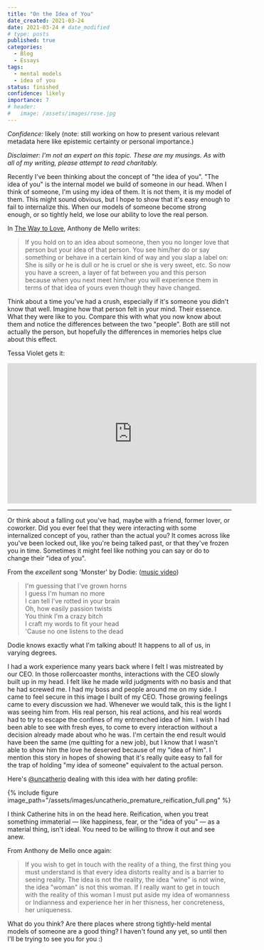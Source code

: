 ```yaml
---
title: "On the Idea of You"
date_created: 2021-03-24
date: 2021-03-24 # date_modified
# type: posts
published: true
categories:
  - Blog
  - Essays
tags:
  - mental models
  - idea of you
status: finished
confidence: likely
importance: 7
# header:
#   image: /assets/images/rose.jpg
---
```


_Confidence:_ likely (note: still working on how to present various relevant metadata here like epistemic certainty or personal importance.)

_Disclaimer: I'm not an expert on this topic. These are my musings. As with all of my writing, please attempt to read charitably._

Recently I've been thinking about the concept of "the idea of you". "The idea of you" is the internal model we build of someone in our head. When I think of someone, I'm using my idea of them. It is not them, it is my model of them. This might sound obvious, but I hope to show that it's easy enough to fail to internalize this. When our models of someone become strong enough, or so tightly held, we lose our ability to love the real person.

In [The Way to Love](https://www.amazon.com/Way-Love-Meditations-Anthony-Classics/dp/038524939X), Anthony de Mello writes:
> If you hold on to an idea about someone, then you no longer love that person but your idea of that person. You see him/her do or say something or behave in a certain kind of way and you slap a label on: She is silly or he is dull or he is cruel or she is very sweet, etc. So now you have a screen, a layer of fat between you and this person because when you next meet him/her you will experience them in terms of that idea of yours even though they have changed. 


Think about a time you've had a crush, especially if it's someone you didn't know that well. Imagine how that person felt in your mind. Their essence. What they were like to you. Compare this with what you now know about them and notice the differences between the two "people". Both are still not actually the person, but hopefully the differences in memories helps clue about this effect.

Tessa Violet gets it:

<iframe width="560" height="315" src="https://www.youtube.com/embed/oQyFFTh_YGc" title="YouTube video player" frameborder="0" allow="accelerometer; autoplay; clipboard-write; encrypted-media; gyroscope; picture-in-picture" allowfullscreen></iframe>
 
 ---

  
Or think about a falling out you've had, maybe with a friend, former lover, or coworker. Did you ever feel that they were interacting with some internalized concept of you, rather than the actual you? It comes across like you've been locked out, like you're being talked past, or that they've frozen you in time. Sometimes it might feel like nothing you can say or do to change their "idea of you". 

From the _excellent_ song 'Monster' by Dodie: ([music video](https://www.youtube.com/watch?v=BPBBZyAlu7c))
> I'm guessing that I've grown horns  
> I guess I'm human no more  
> I can tell I've rotted in your brain  
> Oh, how easily passion twists  
> You think I'm a crazy bitch  
> I craft my words to fit your head  
> 'Cause no one listens to the dead  

Dodie knows exactly what I'm talking about! It happens to all of us, in varying degrees. 


I had a work experience many years back where I felt I was mistreated by our CEO. In those rollercoaster months, interactions with the CEO slowly built up in my head. I felt like he made wild judgments with no basis and that he had screwed me. I had my boss and people around me on my side. I came to feel secure in this image I built of my CEO. Those growing feelings came to every discussion we had. Whenever we would talk, this is the light I was seeing him from. His real person, his real actions, and his real words had to try to escape the confines of my entrenched idea of him. I wish I had been able to see with fresh eyes, to come to every interaction without a decision already made about who he was. I'm certain the end result would have been the same (me quitting for a new job), but I know that I wasn't able to show him the love he deserved because of my "idea of him". I mention this story in hopes of showing that it's really quite easy to fall for the trap of holding "my idea of someone" equivalent to the actual person. 

Here's [@uncatherio](https://twitter.com/uncatherio/) dealing with this idea with her dating profile:

{% include figure image_path="/assets/images/uncatherio_premature_reification_full.png" %}

I think Catherine hits in on the head here. Reification, when you treat something immaterial — like happiness, fear, or the "idea of you" — as a material thing, isn't ideal. You need to be willing to throw it out and see anew.

From Anthony de Mello once again:
> If you wish to get in touch with the reality of a  thing, the first thing you must understand is that every idea distorts reality and is a barrier to seeing reality. The idea is not the reality, the idea "wine" is not wine, the idea "woman" is not this woman. If I really want to get in touch with the reality of this woman I must put aside my idea of womanness or Indianness and experience her in her thisness, her concreteness, her uniqueness.  

What do you think? Are there places where strong tightly-held mental models of someone are a good thing? I haven't found any yet, so until then I'll be trying to see you for you :)